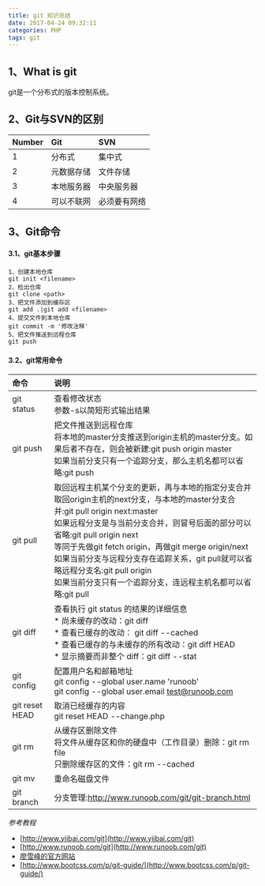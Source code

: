 ```yaml
---
title: git 知识总结
date: 2017-04-24 09:32:11
categories: PHP
tags: git
---
```

## 1、What is git
git是一个分布式的版本控制系统。
<!-- more -->
## 2、Git与SVN的区别
|Number|Git|SVN|
|:----|:--|:--|
|1|分布式|集中式|
|2|元数据存储|文件存储|
|3|本地服务器|中央服务器|
|4|可以不联网|必须要有网络|
## 3、Git命令
#### 3.1、git基本步骤
    
    1、创建本地仓库
    git init <filename>
    2、检出仓库
    git clone <path>
    3、把文件添加到缓存区
    git add .|git add <filename>
    4、提交文件到本地仓库
    git commit -m '修改注释'
    5、把文件推送到远程仓库
    git push
    
#### 3.2、git常用命令
|命令|说明|
|:---|:---|
|git status|查看修改状态<br />参数-s以简短形式输出结果|
|git push|把文件推送到远程仓库<br />将本地的master分支推送到origin主机的master分支。如果后者不存在，则会被新建:git push origin master<br />如果当前分支只有一个追踪分支，那么主机名都可以省略:git push|
|git pull|取回远程主机某个分支的更新，再与本地的指定分支合并<br />取回origin主机的next分支，与本地的master分支合并:git pull origin next:master<br />如果远程分支是与当前分支合并，则冒号后面的部分可以省略:git pull origin next<br />等同于先做git fetch origin，再做git merge origin/next<br />如果当前分支与远程分支存在追踪关系，git pull就可以省略远程分支名:git pull origin<br />如果当前分支只有一个追踪分支，连远程主机名都可以省略:git pull|
|git diff|查看执行 git status 的结果的详细信息<br />* 尚未缓存的改动：git diff<br />* 查看已缓存的改动： git diff --cached<br />* 查看已缓存的与未缓存的所有改动：git diff HEAD<br />* 显示摘要而非整个 diff：git diff --stat|
|git config|配置用户名和邮箱地址<br />git config --global user.name 'runoob'<br />git config --global user.email test@runoob.com|
|git reset HEAD|取消已经缓存的内容<br />git reset HEAD --change.php|
|git rm|从缓存区删除文件<br />将文件从缓存区和你的硬盘中（工作目录）删除：git rm file<br />只删除缓存区的文件：git rm --cached|
|git mv|重命名磁盘文件|
|git branch|分支管理:http://www.runoob.com/git/git-branch.html|

_参考教程_
* [http://www.yiibai.com/git](http://www.yiibai.com/git)
* [http://www.runoob.com/git](http://www.runoob.com/git)
* [廖雪峰的官方网站](http://www.liaoxuefeng.com/wiki/0013739516305929606dd18361248578c67b8067c8c017b000)
* [http://www.bootcss.com/p/git-guide/](http://www.bootcss.com/p/git-guide/)

